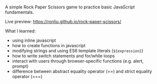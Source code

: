 A simple Rock Paper Scissors game to practice basic JavaScript fundamentals.

Live preview: https://ronliu.github.io/rock-paper-scissors/

What I learned:
- using inline javascript
- how to create functions in javascript
- modifying strings and using ES6 template literals (`${expression}`)
- how to write switch statements and for/while loops
- interact with users through browser-specific functions (e.g. alert, prompt)
- difference between abstract equality operator (==) and strict equality operator (===)

